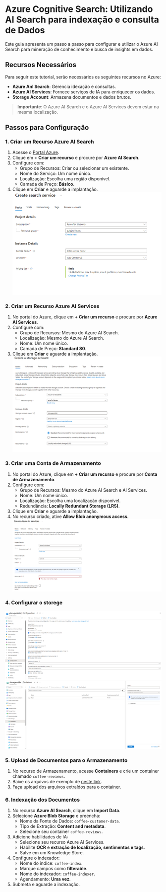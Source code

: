 # Azure Cognitive Search: Utilizando AI Search para indexação e consulta de Dados

Este guia apresenta um passo a passo para configurar e utilizar o Azure AI Search para mineração de conhecimento e busca de insights em dados.

## Recursos Necessários

Para seguir este tutorial, serão necessários os seguintes recursos no Azure:

- **Azure AnI Search**: Gerencia idexação e consultas.
- **Azure AI Services**: Fornece serviços de IA para enriquecer os dados.
- **Storage Account**: Armazena documentos e dados brutos.

> **Importante**: O Azure AI Search e o Azure AI Services devem estar na mesma localização.

## Passos para Configuração

### 1. Criar um Recurso Azure AI Search
1. Acesse o [Portal Azure](https://portal.azure.com/).
2. Clique em **+ Criar um recurso** e procure por **Azure AI Search**.
3. Configure com:
   - Grupo de Recursos: Criar ou selecionar um existente.
   - Nome do Serviço: Um nome único.
   - Localização: Escolha uma região disponível.
   - Camada de Preço: **Básico**.
4. Clique em **Criar** e aguarde a implantação.
![Passo 1.1 - Criar Recurso](passo1.png)


### 2. Criar um Recurso Azure AI Services
1. No portal do Azure, clique em **+ Criar um recurso** e procure por **Azure AI Services**.
2. Configure com:
   - Grupo de Recursos: Mesmo do Azure AI Search.
   - Localização: Mesmo do Azure AI Search.
   - Nome: Um nome único.
   - Camada de Preço: **Standard S0**.
3. Clique em **Criar** e aguarde a implantação.
![Passo 1.1 - Criar Recurso](passo2.png)

### 3. Criar uma Conta de Armazenamento
1. No portal do Azure, clique em **+ Criar um recurso** e procure por **Conta de Armazenamento**.
2. Configure com:
   - Grupo de Recursos: Mesmo do Azure AI Search e AI Services.
   - Nome: Um nome único.
   - Localização: Escolha uma localização disponível.
   - Redundância: **Locally Redundant Storage (LRS)**.
3. Clique em **Criar** e aguarde a implantação.
4. No recurso criado, ative **Allow Blob anonymous access**.
![Passo 1.1 - Criar Recurso](passo3.png)

### 4. Configurar o storege

![Passo 1.1 - Criar Recurso](passo4.png)
![Passo 1.1 - Criar Recurso](passo4.1.png)

### 5. Upload de Documentos para o Armazenamento
1. No recurso de Armazenamento, acesse **Containers** e crie um container chamado `coffee-reviews`.
2. Baixe os arquivos de exemplo de [neste link](https://aka.ms/mslearn-coffee-reviews).
3. Faça upload dos arquivos extraídos para o container.

### 6. Indexação dos Documentos
1. No recurso **Azure AI Search**, clique em **Import Data**.
2. Selecione **Azure Blob Storage** e preencha:
   - Nome da Fonte de Dados: `coffee-customer-data`.
   - Tipo de Extração: **Content and metadata**.
   - Selecione seu container `coffee-reviews`.
3. Adicione habilidades de IA:
   - Selecione seu recurso Azure AI Services.
   - Habilite **OCR** e **extração de localização, sentimentos e tags**.
   - Salve em um Knowledge Store.
4. Configure o indexador:
   - Nome do índice: `coffee-index`.
   - Marque campos como **filterable**.
   - Nome do indexador: `coffee-indexer`.
   - Agendamento: **Uma vez**.
5. Submeta e aguarde a indexação.

